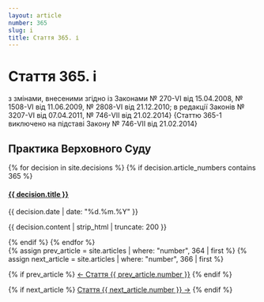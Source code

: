```yaml
---
layout: article
number: 365
slug: i
title: Стаття 365. і
---
```


# Стаття 365. і

з змінами, внесеними згідно із Законами № 270-VI від 15.04.2008, № 1508-VI від 11.06.2009, № 2808-VI від 21.12.2010; в редакції Законів № 3207-VI від 07.04.2011, № 746-VII від 21.02.2014} {Статтю 365-1 виключено на підставі Закону № 746-VII від 21.02.2014}

## Практика Верховного Суду

<div class="decisions-container">
{% for decision in site.decisions %}
  {% if decision.article_numbers contains 365 %}
    <div class="decision-item">
      <h4><a href="{{ decision.url }}">{{ decision.title }}</a></h4>
      <p class="decision-date">{{ decision.date | date: "%d.%m.%Y" }}</p>
      <p class="decision-excerpt">{{ decision.content | strip_html | truncate: 200 }}</p>
    </div>
  {% endif %}
{% endfor %}
</div>

<div class="article-navigation">
  {% assign prev_article = site.articles | where: "number", 364 | first %}
  {% assign next_article = site.articles | where: "number", 366 | first %}
  
  {% if prev_article %}
    <a href="{{ prev_article.url }}" class="prev-article">← Стаття {{ prev_article.number }}</a>
  {% endif %}
  
  {% if next_article %}
    <a href="{{ next_article.url }}" class="next-article">Стаття {{ next_article.number }} →</a>
  {% endif %}
</div>
